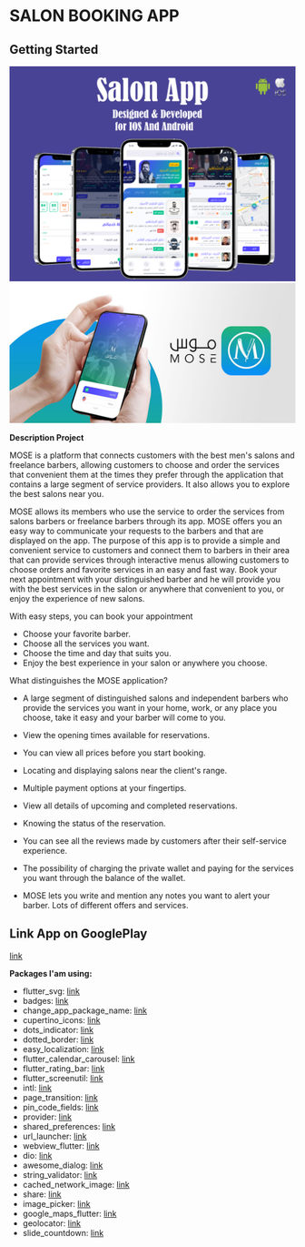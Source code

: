 # SALON BOOKING APP

## Getting Started

![App UI](/project.png)
![App UI](/cover.jpg)


**Description Project**

MOSE is a platform that connects customers with the best men's salons and freelance 
barbers, allowing customers to choose and order the services that convenient them at the 
times they prefer through the application that contains a large segment of service providers. 
It also allows you to explore the best salons near you.

MOSE allows its members who use the service to order the services from salons barbers
or freelance barbers through its app. MOSE offers you an easy way to communicate your 
requests to the barbers and that are displayed on the app. The purpose of this app is to 
provide a simple and convenient service to customers and connect them to barbers in their 
area that can provide services through interactive menus allowing customers to choose 
orders and favorite services in an easy and fast way.
Book your next appointment with your distinguished barber and he will provide you with 
the best services in the salon or anywhere that convenient to you, or enjoy the experience 
of new salons.

With easy steps, you can book your appointment
  - Choose your favorite barber.
  - Choose all the services you want.
  - Choose the time and day that suits you.
  - Enjoy the best experience in your salon or anywhere you choose.

What distinguishes the MOSE application?

- A large segment of distinguished salons and independent barbers who provide the services 
you want in your home, work, or any place you choose, take it easy and your barber will 
come to you.
- View the opening times available for reservations.
- You can view all prices before you start booking.
- Locating and displaying salons near the client's range.
- Multiple payment options at your fingertips.
- View all details of upcoming and completed reservations.
- Knowing the status of the reservation.
- You can see all the reviews made by customers after their self-service experience.
- The possibility of charging the private wallet and paying for the services you want through 
the balance of the wallet.

- MOSE lets you write and mention any notes you want to alert your barber.
Lots of different offers and services.

## Link App on GooglePlay
[link](https://play.google.com/store/apps/details?id=com.salonMose.user)


**Packages I'am using:**

- flutter_svg: [link](https://pub.dev/packages/flutter_svg)
- badges: [link](https://pub.dev/packages/badges)
- change_app_package_name: [link](https://pub.dev/packages/change_app_package_name)
- cupertino_icons: [link](https://pub.dev/packages/cupertino_icons)
- dots_indicator: [link](https://pub.dev/packages/dots_indicator)
- dotted_border: [link](https://pub.dev/packages/dotted_border)
- easy_localization: [link](https://pub.dev/packages/easy_localization)
- flutter_calendar_carousel: [link](https://pub.dev/packages/flutter_calendar_carousel)
- flutter_rating_bar: [link](https://pub.dev/packages/flutter_rating_bar)
- flutter_screenutil: [link](https://pub.dev/packages/flutter_screenutil)
- intl: [link](https://pub.dev/packages/intl)
- page_transition: [link](https://pub.dev/packages/page_transition)
- pin_code_fields: [link](https://pub.dev/packages/pin_code_fields)
- provider: [link](https://pub.dev/packages/provider)
- shared_preferences: [link](https://pub.dev/packages/shared_preferences)
- url_launcher: [link](https://pub.dev/packages/url_launcher)
- webview_flutter: [link](https://pub.dev/packages/webview_flutter)
- dio: [link](https://pub.dev/packages/dio)
- awesome_dialog: [link](https://pub.dev/packages/awesome_dialog)
- string_validator: [link](https://pub.dev/packages/string_validator)
- cached_network_image: [link](https://pub.dev/packages/cached_network_image)
- share: [link](https://pub.dev/packages/flutter_svg)
- image_picker: [link](https://pub.dev/packages/share)
- google_maps_flutter: [link](https://pub.dev/packages/google_maps_flutter)
- geolocator: [link](https://pub.dev/packages/geolocator)
- slide_countdown: [link](https://pub.dev/packages/slide_countdown)

